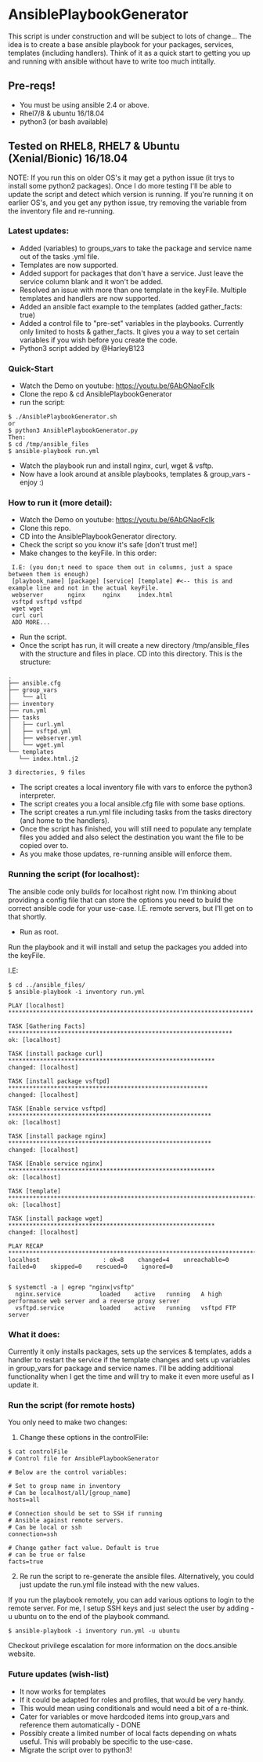 # AnsiblePlaybookGenerator
This script is under construction and will be subject to lots of change...
The idea is to create a base ansible playbook for your packages, services, templates (including handlers). Think of it as a quick start to getting you up and running with ansible without have to write too much intitally.

## Pre-reqs!
 * You must be using ansible 2.4 or above.
 * Rhel7/8 & ubuntu 16/18.04
 * python3 (or bash available)

## Tested on RHEL8, RHEL7 & Ubuntu (Xenial/Bionic) 16/18.04
NOTE: If you run this on older OS's it may get a python issue (it trys to install some python2 packages). Once I do more testing I'll be able to update the script and detect which version is running. If you're running it on earlier OS's, and you get any python issue, try removing the variable from the inventory file and re-running.

### Latest updates:
 * Added (variables) to groups_vars to take the package and service name out of the tasks .yml file.
 * Templates are now supported.
 * Added support for packages that don't have a service. Just leave the service column blank and it won't be added.
 * Resolved an issue with more than one template in the keyFile. Multiple templates and handlers are now supported.
 * Added an ansible fact example to the templates (added gather_facts: true)
 * Added a control file to "pre-set" variables in the playbooks. Currently only limited to hosts & gather_facts. It gives you a way to set certain variables if you wish before you create the code.
 * Python3 script added by @HarleyB123

### Quick-Start
 * Watch the Demo on youtube: https://youtu.be/6AbGNaoFcIk
 * Clone the repo & cd AnsiblePlaybookGenerator
 * run the script:
 ````
 $ ./AnsiblePlaybookGenerator.sh
 or
 $ python3 AnsiblePlaybookGenerator.py
 Then:
 $ cd /tmp/ansible_files
 $ ansible-playbook run.yml
 ````
 * Watch the playbook run and install nginx, curl, wget & vsftp.
 * Now have a look around at ansible playbooks, templates & group_vars - enjoy :)
 
### How to run it (more detail):
 * Watch the Demo on youtube: https://youtu.be/6AbGNaoFcIk
 * Clone this repo.
 * CD into the AnsiblePlaybookGenerator directory.
 * Check the script so you know it's safe [don't trust me!]
 * Make changes to the keyFile. In this order:
````
 I.E: (you don;t need to space them out in columns, just a space between them is enough)
 [playbook_name] [package] [service] [template] #<-- this is and example line and not in the actual keyFile.
 webserver       nginx     nginx     index.html
 vsftpd vsftpd vsftpd
 wget wget
 curl curl
 ADD MORE...
````
 * Run the script.
 * Once the script has run, it will create a new directory /tmp/ansible_files with the structure and files in place. CD into this directory. This is the structure:
 ````
.
├── ansible.cfg
├── group_vars
│   └── all
├── inventory
├── run.yml
├── tasks
│   ├── curl.yml
│   ├── vsftpd.yml
│   ├── webserver.yml
│   └── wget.yml
└── templates
    └── index.html.j2

3 directories, 9 files
````
 * The script creates a local inventory file with vars to enforce the python3 interpreter.
 * The script creates you a local ansible.cfg file with some base options.
 * The script creates a run.yml file including tasks from the tasks directory (and home to the handlers).
 * Once the script has finished, you will still need to populate any template files you added and also select the destination you want the file to be copied over to.
 * As you make those updates, re-running ansible will enforce them.
 
### Running the script (for localhost):
The ansible code only builds for localhost right now. I'm thinking about providing a config file that can store the options you need to build the correct ansible code for your use-case. I.E. remote servers, but I'll get on to that shortly.

 * Run as root.

Run the playbook and it will install and setup the packages you added into the keyFile.

I.E:
````
$ cd ../ansible_files/
$ ansible-playbook -i inventory run.yml

PLAY [localhost] **********************************************************************

TASK [Gathering Facts] ****************************************************************
ok: [localhost]

TASK [install package curl] ***********************************************************
changed: [localhost]

TASK [install package vsftpd] *********************************************************
changed: [localhost]

TASK [Enable service vsftpd] **********************************************************
ok: [localhost]

TASK [install package nginx] **********************************************************
changed: [localhost]

TASK [Enable service nginx] ***********************************************************
ok: [localhost]

TASK [template] ***********************************************************************
ok: [localhost]

TASK [install package wget] ***********************************************************
changed: [localhost]

PLAY RECAP ****************************************************************************
localhost                  : ok=8    changed=4    unreachable=0    failed=0    skipped=0    rescued=0    ignored=0


$ systemctl -a | egrep "nginx|vsftp"
  nginx.service           loaded    active   running   A high performance web server and a reverse proxy server
  vsftpd.service          loaded    active   running   vsftpd FTP server                                 

````

### What it does:
Currently it only installs packages, sets up the services & templates, adds a handler to restart the service if the template changes and sets up variables in group_vars for package and service names. I'll be adding additional functionality when I get the time and will try to make it even more useful as I update it.

### Run the script (for remote hosts)
You only need to make two changes:

1) Change these options in the controlFile:
````
$ cat controlFile
# Control file for AnsiblePlaybookGenerator

# Below are the control variables:

# Set to group name in inventory
# Can be localhost/all/[group_name]
hosts=all

# Connection should be set to SSH if running
# Ansible against remote servers.
# Can be local or ssh
connection=ssh

# Change gather fact value. Default is true
# can be true or false
facts=true
````

2) Re run the script to re-generate the ansible files. Alternatively, you could just update the run.yml file instead with the new values.


If you run the playbook remotely, you can add various options to login to the remote server. For me, I setup SSH keys and just select the user by adding -u ubuntu on to the end of the playbook command.

````
$ ansible-playbook -i inventory run.yml -u ubuntu
````

Checkout privilege escalation for more information on the docs.ansible website. 

### Future updates (wish-list)

 * It now works for templates
 * If it could be adapted for roles and profiles, that would be very handy.
  * This would mean using conditionals and would need a bit of a re-think.
 * Cater for variables or move hardcoded items into group_vars and reference them automatically - DONE
 * Possibly create a limited number of local facts depending on whats useful. This will probably be specific to the use-case.
 * Migrate the script over to python3!
